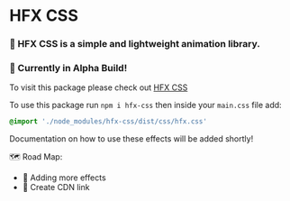 # HFX CSS

### 🎇 HFX CSS is a simple and lightweight animation library.

### 🚧 Currently in Alpha Build!

To visit this package please check out <a href='https://www.npmjs.com/package/hfx-css'>HFX CSS</a>

To use this package run `npm i hfx-css` then inside your `main.css` file add:

```css
@import './node_modules/hfx-css/dist/css/hfx.css'
```

Documentation on how to use these effects will be added shortly!

🗺️ Road Map:

- 🌱 Adding more effects
- 📜 Create CDN link

